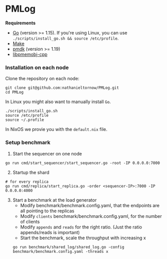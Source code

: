 # PMLog

**Requirements**
- [Go](https://golang.org/) (version >= 1.15). If you're using Linux, you can use `./scripts/install_go.sh && source /etc/profile`.
- [Make](https://www.gnu.org/software/make/)
- [pmdk](https://github.com/pmem/pmdk) (version >= 1.19)
- [libpmemobj-cpp](https://github.com/pmem/libpmemobj-cpp)


### Installation on each node

Clone the repository on each node:
```
git clone git@github.com:nathanieltornow/PMLog.git
cd PMLog
```

In Linux you might also want to manually install `Go`.
```
./scripts/install_go.sh
source /etc/profile
source ~/.profile
```

In NixOS we provie you with the `default.nix` file.


### Setup benchmark

1. Start the sequencer on one node
```shell
go run cmd/start_sequencer/start_sequencer.go -root -IP 0.0.0.0:7000
```

2. Startup the shard
```shell
# for every replica
go run cmd/replica/start_replica.go -order <sequencer-IP>:7000 -IP 0.0.0.0:4000
```

3. Start a benchmark at the load generator
   - Modify benchmark/benchmark.config.yaml, that the endpoints are all pointing to the replicas
   - Modify `clients` benchmark/benchmark.config.yaml, for the number of clients
   - Modify `appends` and `reads` for the right ratio. (Just the ratio appends/reads is important)
   - Start the benchmark, scale the throughput with increasing x
   ```shell
   go run benchmark/shared_log/shared_log.go -config benchmark/benchmark.config.yaml -threads x
   ```

